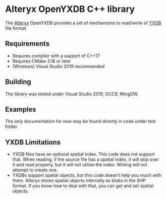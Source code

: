 # Alteryx OpenYXDB C++ library

The [Alteryx](https://www.alteryx.com/) OpenYXDB provides a set of mechanisms to read/write of [YXDB](https://help.alteryx.com/20214/designer/alteryx-database-file-format) file format.

## Requirements

* Requires compiler with a support of C++17
* Requires CMake 3.16 or later
* (Windows) Visual Studio 2019 recommended

## Building

The library was tested under Visual Studio 2019, GCC9, MingGW.

## Examples

The only documentation for now may be found directly in code under test folder.

## YXDB Limitations

* YXDB files have an optional spatial index. This code does not support that. When reading, if the source file has a spatial index, it will skip over it and read properly, but it will not utilize the index. Writing will not attempt to create one.
* YXDBs support spatial objects, but this code doesn’t help you much with them. Alteryx stores spatial objects internally as blobs in the SHP format. If you know how to deal with that, you can get and set spatial objects.

